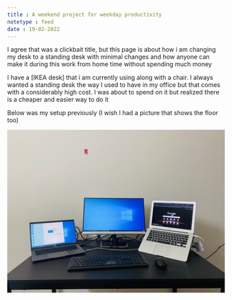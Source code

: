 ```yaml
---
title : A weekend project for weekday productivity
notetype : feed
date : 19-02-2022
---
```


I agree that was a clickbait title, but this page is about how i am changing my desk to a standing desk with minimal changes and how anyone can make it during this work from home time without spending much money

I have a [IKEA desk] that i am currently using along with a chair. I always wanted a standing desk the way I used to have in my office but that comes with a considerably high cost. I was about to spend on it but realized there is a cheaper and easier way to do it

Below was my setup previously (I wish I had a picture that shows the floor too)

![Desk Setup Before](/assets/img/desk_setup_before.jpg "Title Here")


